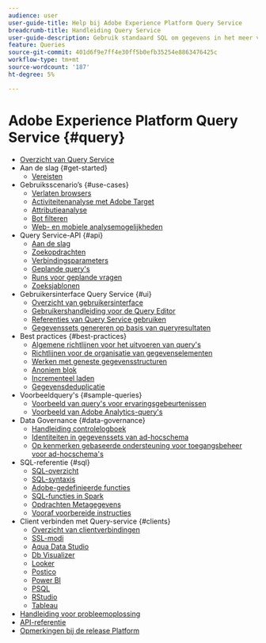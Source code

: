 ```yaml
---
audience: user
user-guide-title: Help bij Adobe Experience Platform Query Service
breadcrumb-title: Handleiding Query Service
user-guide-description: Gebruik standaard SQL om gegevens in het meer van Gegevens van het Platform te vragen.
feature: Queries
source-git-commit: 401d6f9e7ff4e30ff5b0efb35254e8863476425c
workflow-type: tm+mt
source-wordcount: '187'
ht-degree: 5%

---
```



# Adobe Experience Platform Query Service {#query}

- [Overzicht van Query Service](home.md)
- Aan de slag {#get-started}
   - [Vereisten](get-started/prerequisites.md)
- Gebruiksscenario’s {#use-cases}
   - [Verlaten browsers](use-cases/abandoned-browse.md)
   - [Activiteitenanalyse met Adobe Target](use-cases/activity-analysis-with-adobe-target.md)
   - [Attributieanalyse](use-cases/attribution-analysis.md)
   - [Bot filteren](use-cases/bot-filtering.md)
   - [Web- en mobiele analysemogelijkheden](use-cases/analytics-insights.md)
- Query Service-API {#api}
   - [Aan de slag](api/getting-started.md)
   - [Zoekopdrachten](api/queries.md)
   - [Verbindingsparameters](api/connection-parameters.md)
   - [Geplande query&#39;s](api/scheduled-queries.md)
   - [Runs voor geplande vragen](api/runs-scheduled-queries.md)
   - [Zoeksjablonen](api/query-templates.md)
- Gebruikersinterface Query Service {#ui}
   - [Overzicht van gebruikersinterface](ui/overview.md)
   - [Gebruikershandleiding voor de Query Editor](ui/user-guide.md)
   - [Referenties van Query Service gebruiken](ui/credentials.md)
   - [Gegevenssets genereren op basis van queryresultaten](ui/create-datasets.md)
- Best practices {#best-practices}
   - [Algemene richtlijnen voor het uitvoeren van query&#39;s](best-practices/writing-queries.md)
   - [Richtlijnen voor de organisatie van gegevenselementen](./best-practices/organize-data-assets.md)
   - [Werken met geneste gegevensstructuren](best-practices/nested-data-structures.md)
   - [Anoniem blok](best-practices/anonymous-block.md)
   - [Incrementeel laden](best-practices/incremental-load.md)
   - [Gegevensdeduplicatie](best-practices/deduplication.md)
- Voorbeeldquery&#39;s {#sample-queries}
   - [Voorbeeld van query&#39;s voor ervaringsgebeurtenissen](sample-queries/experience-event.md)
   - [Voorbeeld van Adobe Analytics-query&#39;s](sample-queries/adobe-analytics.md)
- Data Governance {#data-governance}
   - [Handleiding controlelogboek](data-governance/audit-log-guide.md)
   - [Identiteiten in gegevenssets van ad-hocschema](data-governance/ad-hoc-schema-identities.md)
   - [Op kenmerken gebaseerde ondersteuning voor toegangsbeheer voor ad-hocschema&#39;s](./data-governance/ad-hoc-schema-labels.md)
- SQL-referentie {#sql}
   - [SQL-overzicht](sql/overview.md)
   - [SQL-syntaxis](sql/syntax.md)
   - [Adobe-gedefinieerde functies](sql/adobe-defined-functions.md)
   - [SQL-functies in Spark](sql/spark-sql-functions.md)
   - [Opdrachten Metagegevens](sql/metadata.md)
   - [Vooraf voorbereide instructies](sql/prepared-statements.md)
- Client verbinden met Query-service {#clients}
   - [Overzicht van clientverbindingen](clients/overview.md)
   - [SSL-modi](./clients/ssl-modes.md)
   - [Aqua Data Studio](clients/aqua-data-studio.md)
   - [Db Visualizer](./clients/dbvisulaizer.md)
   - [Looker](clients/looker.md)
   - [Postico](clients/postico.md)
   - [Power BI](clients/power-bi.md)
   - [PSQL](clients/psql.md)
   - [RStudio](clients/rstudio.md)
   - [Tableau](clients/tableau.md)
- [Handleiding voor probleemoplossing](troubleshooting-guide.md)
- [API-referentie](https://www.adobe.io/experience-platform-apis/references/query-service/)
- [Opmerkingen bij de release Platform](https://www.adobe.com/go/platform-release-notes-en)